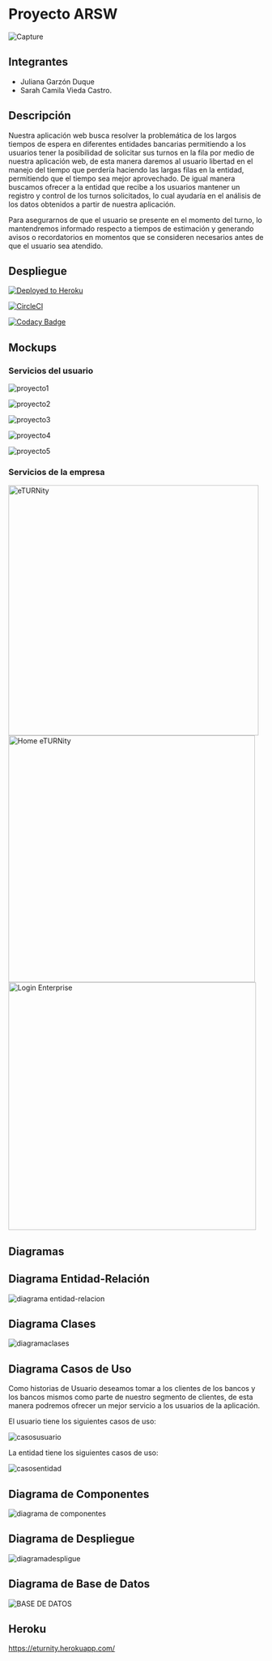 

# Proyecto ARSW
![Capture](https://user-images.githubusercontent.com/43153078/74990273-dea84100-5410-11ea-9347-56698d71c23f.PNG)



## Integrantes
- Juliana Garzón Duque
- Sarah Camila Vieda Castro.

## Descripción 
Nuestra aplicación web busca resolver la problemática de los largos tiempos de espera en diferentes entidades bancarias permitiendo a los usuarios tener la posibilidad de solicitar sus turnos en la fila por medio de nuestra aplicación web, de esta manera daremos al usuario libertad en el manejo del tiempo que perdería haciendo las largas filas en la entidad, permitiendo que el tiempo sea mejor aprovechado. De igual manera buscamos ofrecer a la entidad que recibe a los usuarios mantener un registro y control de los turnos solicitados, lo cual ayudaría en el análisis de los datos obtenidos a partir de nuestra aplicación. 

Para asegurarnos de que el usuario se presente en el momento del turno, lo mantendremos informado respecto a tiempos de estimación y generando avisos o recordatorios en momentos que se consideren necesarios antes de que el usuario sea atendido. 

## Despliegue 

[![Deployed to Heroku](https://www.herokucdn.com/deploy/button.png)](https://eturnity.herokuapp.com)

[![CircleCI](https://circleci.com/gh/julianagarzond/AREP-LAB4.svg?style=svg)](https://circleci.com/gh/julianagarzond/AREP-LAB4)

[![Codacy Badge](https://app.codacy.com/project/badge/Grade/acbe20c5b1e9464399a8154f1cc73b2e)](https://www.codacy.com/gh/eTURNity-ARSW/Proyecto?utm_source=github.com&amp;utm_medium=referral&amp;utm_content=eTURNity-ARSW/Proyecto&amp;utm_campaign=Badge_Grade)


## Mockups
### Servicios del usuario
  ![proyecto1](https://user-images.githubusercontent.com/43153078/74982676-941fc800-5402-11ea-9abf-a7f5234e221e.PNG)

  ![proyecto2](https://user-images.githubusercontent.com/43153078/74982680-94b85e80-5402-11ea-9854-3256d1ef98a1.PNG)

  ![proyecto3](https://user-images.githubusercontent.com/43153078/74982682-9550f500-5402-11ea-804f-94c400802730.PNG)

  ![proyecto4](https://user-images.githubusercontent.com/43153078/74982683-9550f500-5402-11ea-9b06-f15cb1361528.PNG)

  ![proyecto5](https://user-images.githubusercontent.com/43153078/74982684-9550f500-5402-11ea-81af-b8e9e4f0ee00.PNG)
  
  
### Servicios de la empresa
<img width="494" alt="eTURNity" src="https://user-images.githubusercontent.com/49318314/75055601-52932980-54a3-11ea-945d-b38910d55d6b.png">

<img width="487" alt="Home eTURNity" src="https://user-images.githubusercontent.com/49318314/75055603-532bc000-54a3-11ea-8e82-16ffb6e164f6.png">

<img width="489" alt="Login Enterprise" src="https://user-images.githubusercontent.com/49318314/75055605-545ced00-54a3-11ea-8a13-743e24248a5e.png">



## Diagramas

## Diagrama Entidad-Relación

![diagrama entidad-relacion](https://user-images.githubusercontent.com/48154086/82403772-44fb2a80-9a25-11ea-8a68-e64eaa1ef71d.PNG)

## Diagrama Clases

![diagramaclases](https://user-images.githubusercontent.com/48154086/82404197-45e08c00-9a26-11ea-92a3-fc1dc3bcb53f.PNG)

## Diagrama Casos de Uso 

Como historias de Usuario deseamos tomar a los clientes de los bancos y los bancos mismos como parte de nuestro segmento de clientes, de esta manera podremos ofrecer un mejor servicio a los usuarios de la aplicación.

El usuario tiene los siguientes casos de uso:

![casosusuario](https://user-images.githubusercontent.com/48154086/82404470-01a1bb80-9a27-11ea-9cde-aff802ed27a5.PNG)

La entidad tiene los siguientes casos de uso:

![casosentidad](https://user-images.githubusercontent.com/48154086/82404879-04e97700-9a28-11ea-8df3-5509b6bfbfd5.PNG)


## Diagrama de Componentes

![diagrama de componentes](https://user-images.githubusercontent.com/48154086/82412043-83e6ab80-9a38-11ea-889c-9532b146f559.PNG)


## Diagrama de Despliegue

![diagramadespligue](https://user-images.githubusercontent.com/48154086/82413507-1720e080-9a3b-11ea-9462-a03c1c7ba769.PNG)


## Diagrama de Base de Datos 

![BASE DE DATOS](https://user-images.githubusercontent.com/48154086/82384180-eae27100-99f4-11ea-8453-211fd4c78375.PNG)


## Heroku 

https://eturnity.herokuapp.com/

